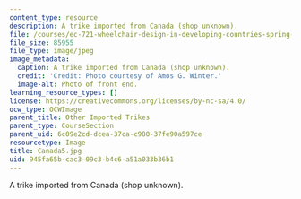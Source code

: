 ```yaml
---
content_type: resource
description: A trike imported from Canada (shop unknown).
file: /courses/ec-721-wheelchair-design-in-developing-countries-spring-2009/945fa65bcac309c3b4c6a51a033b36b1_Canada5.jpg
file_size: 85955
file_type: image/jpeg
image_metadata:
  caption: A trike imported from Canada (shop unknown).
  credit: 'Credit: Photo courtesy of Amos G. Winter.'
  image-alt: Photo of front end.
learning_resource_types: []
license: https://creativecommons.org/licenses/by-nc-sa/4.0/
ocw_type: OCWImage
parent_title: Other Imported Trikes
parent_type: CourseSection
parent_uid: 6c09e2cd-dcea-37ca-c980-37fe90a597ce
resourcetype: Image
title: Canada5.jpg
uid: 945fa65b-cac3-09c3-b4c6-a51a033b36b1
---
```

A trike imported from Canada (shop unknown).